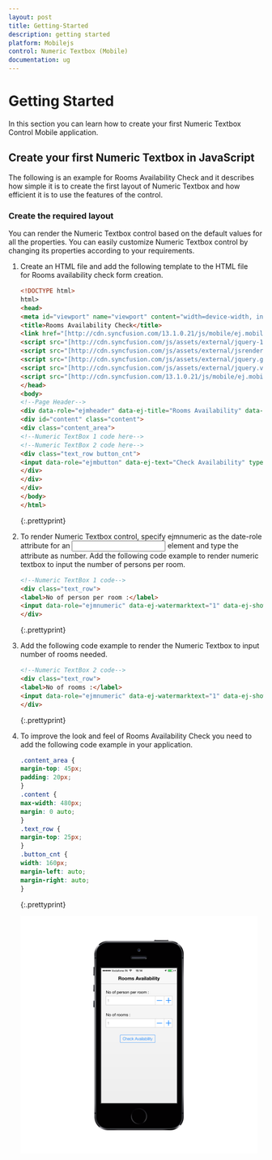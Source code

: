 ```yaml
---
layout: post
title: Getting-Started
description: getting started
platform: Mobilejs
control: Numeric Textbox (Mobile)
documentation: ug
---
```


# Getting Started

In this section you can learn how to create your first Numeric Textbox Control Mobile application.

## Create your first Numeric Textbox in JavaScript

The following is an example for Rooms Availability Check and it describes how simple it is to create the first layout of Numeric Textbox and how efficient it is to use the features of the control.

### Create the required layout

You can render the Numeric Textbox control based on the default values for all the properties. You can easily customize Numeric Textbox control by changing its properties according to your requirements.

1. Create an HTML file and add the following template to the HTML file for Rooms availability check form creation.

   ~~~ html
   <!DOCTYPE html>
   html>
   <head>
   <meta id="viewport" name="viewport" content="width=device-width, initial-scale=1.0,maximum-scale=1.0, user-scalable=no" />
   <title>Rooms Availability Check</title>
   <link href="[http://cdn.syncfusion.com/13.1.0.21/js/mobile/ej.mobile.all.min.css](http://cdn.syncfusion.com/13.1.0.21/js/mobile/ej.mobile.all.min.css)" rel="stylesheet" />
   <script src="[http://cdn.syncfusion.com/js/assets/external/jquery-1.10.2.min.js](http://cdn.syncfusion.com/js/assets/external/jquery-1.10.2.min.js)"></script>
   <script src="[http://cdn.syncfusion.com/js/assets/external/jsrender.min.js](http://cdn.syncfusion.com/js/assets/external/jsrender.min.js)"></script>
   <script src="[http://cdn.syncfusion.com/js/assets/external/jquery.globalize.min.js](http://cdn.syncfusion.com/js/assets/external/jquery.globalize.min.js)"></script>
   <script src="[http://cdn.syncfusion.com/js/assets/external/jquery.validate.min.js](http://cdn.syncfusion.com/js/assets/external/jquery.validate.min.js)"></script>
   <script src="[http://cdn.syncfusion.com/13.1.0.21/js/mobile/ej.mobile.all.min.js](http://cdn.syncfusion.com/13.1.0.21/js/mobile/ej.mobile.all.min.js)"> </script>
   </head>
   <body>
   <!--Page Header-->
   <div data-role="ejmheader" data-ej-title="Rooms Availability" data-ej-position="fixed" id="page_header"></div>
   <div id="content" class="content">
   <div class="content_area">
   <!--Numeric TextBox 1 code here-->
   <!--Numeric TextBox 2 code here-->
   <div class="text_row button_cnt">
   <input data-role="ejmbutton" data-ej-text="Check Availability" type="button" id="but_submit"/>
   </div>
   </div>
   </div>
   </body>
   </html>
   ~~~
   {:.prettyprint}

2. To render Numeric Textbox control, specify ejmnumeric as the date-role attribute for an <input> element and type the attribute as number. Add the following code example to render numeric textbox to input the number of persons per room.
   
   ~~~ html
   <!--Numeric TextBox 1 code-->
   <div class="text_row">
   <label>No of person per room :</label>
   <input data-role="ejmnumeric" data-ej-watermarktext="1" data-ej-showspinbutton="true" data-ej-minvalue="1" data-ej-maxvalue="6" type="number" name="person" id="persontext" />
   </div>
   ~~~
   {:.prettyprint}

3. Add the following code example to render the Numeric Textbox to input number of rooms needed.
   
   ~~~ html
   <!--Numeric TextBox 2 code-->
   <div class="text_row">
   <label>No of rooms :</label>
   <input data-role="ejmnumeric" data-ej-watermarktext="1" data-ej-showspinbutton="true" data-ej-minvalue="1" data-ej-maxvalue="5" type="number" name="rooms" id="roomstxt" />
   </div>
   ~~~
   {:.prettyprint}

4. To improve the look and feel of Rooms Availability Check you need to add the following code example in your application.

   ~~~ css
   .content_area {
   margin-top: 45px;
   padding: 20px;
   }
   .content {
   max-width: 480px;
   margin: 0 auto;
   }
   .text_row {
   margin-top: 25px;
   }
   .button_cnt {
   width: 160px;
   margin-left: auto;
   margin-right: auto;
   }
   ~~~
   {:.prettyprint}

   ![C:/Users/sridhar.SYNCLAPN3965/Downloads/mockup/IMG_0539_iphone5s_spacegrey_portrait.png](Getting-Started_images/Getting-Started_img1.png)